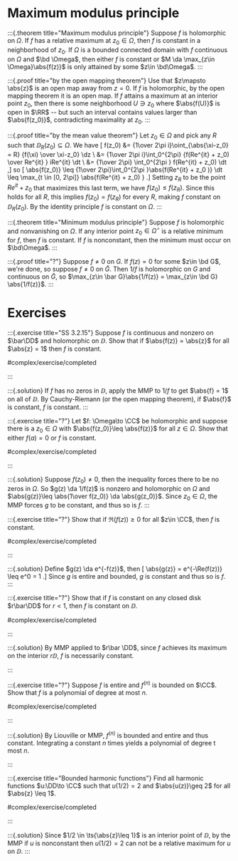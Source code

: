 # Maximum modulus principle

:::{.theorem title="Maximum modulus principle"}
Suppose $f$ is holomorphic on $\Omega$.
If $f$ has a relative maximum at $z_0\in\Omega$, then $f$ is constant in a neighborhood of $z_0$.
If $\Omega$ is a bounded connected domain with $f$ continuous on $\Omega$ and $\bd \Omega$, then either $f$ is constant or $M \da \max_{z\in \Omega}\abs{f(z)}$ is only attained by some $z\in \bd\Omega$.
:::

:::{.proof title="by the open mapping theorem"}
Use that $z\mapsto \abs{z}$ is an open map away from $z=0$.
If $f$ is holomorphic, by the open mapping theorem it is an open map.
If $f$ attains a maximum at an interior point $z_0$, then there is some neighborhood $U\ni z_0$ where $\abs{f(U)}$ is open in $\RR$ -- but such an interval contains values larger than $\abs{f(z_0)}$, contradicting maximality at $z_0$.
:::

:::{.proof title="by the mean value theorem"}
Let $z_0\in\Omega$ and
pick any $R$ such that $\DD_R(z_0) \subseteq \Omega$.
We have
\[
f(z_0) 
&= {1\over 2\pi i}\oint_{\abs{\xi-z_0} = R} {f(\xi) \over \xi-z_0} \dz \\
&= {1\over 2\pi i}\int_0^{2\pi} {f(Re^{it} + z_0) \over Re^{it} } iRe^{it} \dt \\
&= {1\over 2\pi} \int_0^{2\pi } f(Re^{it} + z_0) \dt
,\]
so 
\[
\abs{f(z_0)} \leq {1\over 2\pi}\int_0^{2\pi }\abs{f(Re^{it} + z_0 )} \dt \leq \max_{t \in [0, 2\pi]} \abs{f(Re^{it} + z_0) }
.\]
Setting $z_R$ to be the point $Re^{it} + z_0$ that maximizes this last term, we have $f(z_0) \leq f(z_R)$.
Since this holds for all $R$, this implies $f(z_0) = f(z_R)$ for every $R$, making $f$ constant on $\DD_R(z_0)$.
By the identity principle $f$ is constant on $\Omega$.
:::

:::{.theorem title="Minimum modulus principle"}
Suppose  $f$ is holomorphic and nonvanishing on $\Omega$.
If any interior point $z_0\in \Omega^\circ$ is a relative minimum for $f$, then $f$ is constant.
If $f$ is nonconstant, then the minimum must occur on $\bd\Omega$.
:::

:::{.proof title="?"}
Suppose $f\neq 0$ on $G$.
If $f(z) = 0$ for some $z\in \bd G$, we're done, so suppose $f\neq 0$ on $\bar G$.
Then $1/f$ is holomorphic on $G$ and continuous on $\bar G$, so $\max_{z\in \bar G}\abs{1/f(z)} = \max_{z\in \bd G} \abs{1/f(z)}$.
:::

# Exercises

:::{.exercise title="SS 3.2.15"}
Suppose $f$ is continuous and nonzero on $\bar\DD$ and holomorphic on $\DD$.
Show that if $\abs{f(z)} = \abs{z}$ for all $\abs{z} = 1$ then $f$ is constant.

#complex/exercise/completed

:::

:::{.solution}
If $f$ has no zeros in $\DD$, apply the MMP to $1/f$ to get $\abs{f} = 1$ on all of $\DD$.
By Cauchy-Riemann (or the open mapping theorem), if $\abs{f}$ is constant, $f$ is constant.
:::

:::{.exercise title="?"}
Let $f: \Omega\to \CC$ be holomorphic and suppose there is a $z_0 \in \Omega$ with $\abs{f(z_0)}\leq \abs{f(z)}$ for all $z\in \Omega$.
Show that either $f(a) = 0$ or $f$ is constant.

#complex/exercise/completed 

:::

:::{.solution}
Suppose $f(z_0)\neq 0$, then the inequality forces there to be no zeros in $\Omega$.
So $g(z) \da 1/f(z)$ is nonzero and holomorphic on $\Omega$ and $\abs{g(z)}\leq \abs{1\over f(z_0)} \da \abs{g(z_0)}$.
Since $z_0\in \Omega$, the MMP forces $g$ to be constant, and thus so is $f$.
:::

:::{.exercise title="?"}
Show that if $\Re(f(z)) \geq 0$ for all $z\in \CC$, then $f$ is constant.

#complex/exercise/completed

:::

:::{.solution}
Define $g(z) \da e^{-f(z)}$, then
\[
\abs{g(z)} = e^{-\Re(f(z))} \leq e^0 = 1
.\]
Since $g$ is entire and bounded, $g$ is constant and thus so is $f$.
:::

:::{.exercise title="?"}
Show that if $f$ is constant on any closed disk $r\bar\DD$ for $r<1$, then $f$ is constant on $\DD$.

#complex/exercise/completed

:::

:::{.solution}
By MMP applied to $r\bar \DD$, since $f$ achieves its maximum on the interior $r\DD$, $f$ is necessarily constant.

:::

:::{.exercise title="?"}
Suppose $f$ is entire and $f^{(n)}$ is bounded on $\CC$.
Show that $f$ is a polynomial of degree at most $n$.

#complex/exercise/completed

:::

:::{.solution}
By Liouville or MMP, $f^{(n)}$ is bounded and entire and thus constant.
Integrating a constant $n$ times yields a polynomial of degree t most $n$.

:::

:::{.exercise title="Bounded harmonic functions"}
Find all harmonic functions $u:\DD\to \CC$ such that $u(1/2) = 2$ and $\abs{u(z)}\geq 2$ for all $\abs{z} \leq 1$.

#complex/exercise/completed

:::

:::{.solution}
Since $1/2 \in \ts{\abs{z}\leq 1}$ is an interior point of $\DD$, by the MMP if $u$ is nonconstant then $u(1/2) = 2$ can not be a relative maximum for $u$ on $\DD$.
:::

